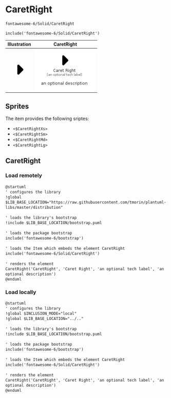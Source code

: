 # CaretRight


```text
fontawesome-6/Solid/CaretRight
```

```text
include('fontawesome-6/Solid/CaretRight')
```



| Illustration | CaretRight |
| :---: | :---: |
| ![illustration for Illustration](../../fontawesome-6/Solid/CaretRight.png) | ![illustration for CaretRight](../../fontawesome-6/Solid/CaretRight.Local.png) |



## Sprites
The item provides the following sriptes:

- `<$CaretRightXs>`
- `<$CaretRightSm>`
- `<$CaretRightMd>`
- `<$CaretRightLg>`





## CaretRight

### Load remotely
```plantuml
@startuml
' configures the library
!global $LIB_BASE_LOCATION="https://raw.githubusercontent.com/tmorin/plantuml-libs/master/distribution"

' loads the library's bootstrap
!include $LIB_BASE_LOCATION/bootstrap.puml

' loads the package bootstrap
include('fontawesome-6/bootstrap')

' loads the Item which embeds the element CaretRight
include('fontawesome-6/Solid/CaretRight')

' renders the element
CaretRight('CaretRight', 'Caret Right', 'an optional tech label', 'an optional description')
@enduml
```

### Load locally
```plantuml
@startuml
' configures the library
!global $INCLUSION_MODE="local"
!global $LIB_BASE_LOCATION="../.."

' loads the library's bootstrap
!include $LIB_BASE_LOCATION/bootstrap.puml

' loads the package bootstrap
include('fontawesome-6/bootstrap')

' loads the Item which embeds the element CaretRight
include('fontawesome-6/Solid/CaretRight')

' renders the element
CaretRight('CaretRight', 'Caret Right', 'an optional tech label', 'an optional description')
@enduml
```

